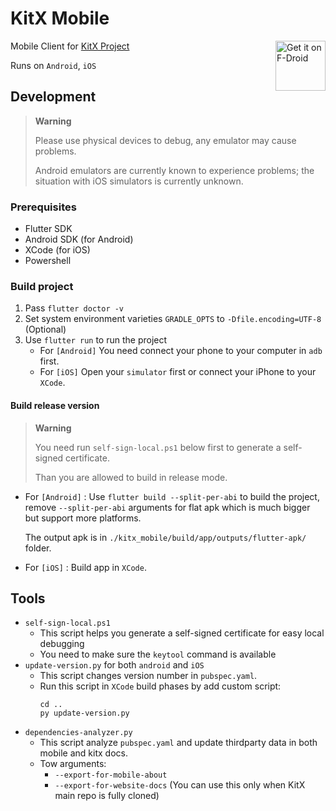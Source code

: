 # KitX Mobile

<a href="https://f-droid.org/packages/com.crequency.kitx.mobile">
    <img align="right" src="https://fdroid.gitlab.io/artwork/badge/get-it-on.png" alt="Get it on F-Droid" height="80">
</a>

Mobile Client for [KitX Project](https://github.com/Crequency/KitX)

Runs on `Android`, `iOS`

## Development

> **Warning**
>
> Please use physical devices to debug, any emulator may cause problems.
>
> Android emulators are currently known to experience problems; the situation with iOS simulators is currently unknown.

### Prerequisites

- Flutter SDK
- Android SDK (for Android)
- XCode (for iOS)
- Powershell

### Build project

1. Pass `flutter doctor -v`
2. Set system environment varieties `GRADLE_OPTS` to `-Dfile.encoding=UTF-8` (Optional)
3. Use `flutter run` to run the project
   - For `[Android]` You need connect your phone to your computer in `adb` first.
   - For `[iOS]` Open your `simulator` first or connect your iPhone to your `XCode`.

#### Build release version

> **Warning**
>
> You need run `self-sign-local.ps1` below first to generate a self-signed certificate.
>
> Than you are allowed to build in release mode.

- For `[Android]` : Use `flutter build --split-per-abi` to build the project, remove `--split-per-abi` arguments for flat apk which is much bigger but support more platforms.

  The output apk is in `./kitx_mobile/build/app/outputs/flutter-apk/` folder.

- For `[iOS]` : Build app in `XCode`.

## Tools

- `self-sign-local.ps1`
  - This script helps you generate a self-signed certificate for easy local debugging
  - You need to make sure the `keytool` command is available
- `update-version.py` for both `android` and `iOS`
  - This script changes version number in `pubspec.yaml`.
  - Run this script in `XCode` build phases by add custom script:
    ```shell
    cd ..
    py update-version.py
    ```
- `dependencies-analyzer.py`
  - This script analyze `pubspec.yaml` and update thirdparty data in both mobile and kitx docs.
  - Tow arguments:
    - `--export-for-mobile-about`
    - `--export-for-website-docs` (You can use this only when KitX main repo is fully cloned)
